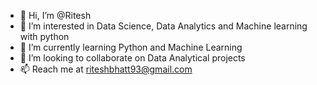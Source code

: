 - 👋 Hi, I’m @Ritesh 
- 👀 I’m interested in Data Science, Data Analytics and Machine learning with python
- 🌱 I’m currently learning Python and Machine Learning
- 💞️ I’m looking to collaborate on Data Analytical projects
- 📫 Reach me at riteshbhatt93@gmail.com

<!---
Riessi/Riessi is a ✨ special ✨ repository because its `README.md` (this file) appears on your GitHub profile.
You can click the Preview link to take a look at your changes.
--->
